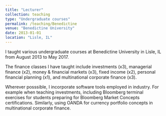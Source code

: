 ```yaml
---
title: "Lecturer"
collection: teaching
type: "Undergraduate courses"
permalink: /teaching/Benedictine
venue: "Benedictine University"
date: 2013-01-01
location: "Lisle, IL"
---
```


I taught various undergraduate courses at Benedictine University in Lisle, IL from August 2013 to May 2017. 

The finance classes I have taught include investments (x3), managerial finance (x2), money & financial markets (x3), fixed income (x2), personal financial planning (x1), and multinational corporate finance (x3). 

Wherever posssible, I incorporate software tools employed in industry. For example when teaching investments, including Bloomberg terminal exercises for students preparing for Bloomberg Market Concepts certifications. Similarly, using OANDA for currency portfolio concepts in multinational corporate finance.
